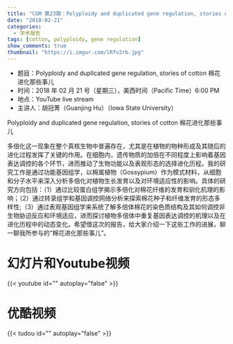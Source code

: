 ```yaml
---
title: "CGM 第23期：Polyploidy and duplicated gene regulation, stories of cotton 棉花进化那些事儿"
date: "2018-02-21"
categories:
  - 学术报告
tags: [cotton, polyploidy, gene regulation]
show_comments: true
thumbnail: "https://i.imgur.com/lRfv2rb.jpg"
---
```


- 题目：Polyploidy and duplicated gene regulation, stories of cotton 棉花进化那些事儿
- 时间：2018 年 02 月 21 号（星期三），美西时间（Pacific Time）6:00 PM
- 地点：YouTube live stream 
- 主讲人：胡冠菁（Guanjing Hu）（Iowa State University）

Polyploidy and duplicated gene regulation, stories of cotton
棉花进化那些事儿

多倍化这一现象在整个真核生物中普遍存在，尤其是在植物的物种形成及其随后的进化过程发挥了关键的作用。在细胞内，遗传物质的加倍在不同程度上影响着基因表达调控的各个环节，进而推动了生物功能以及表观形态的选择进化历程。我的研究工作是通过功能基因组学，以棉属植物（Gossypium）作为模式材料，从细胞和分子水平来深入分析多倍化对植物生长发育以及对环境适应性的影响。具体的研究方向包括：（1）通过比较蛋白组学揭示多倍化对棉花纤维的发育和驯化机理的影响；（2）通过转录组学和基因调控网络分析来探索棉花种子和纤维发育的形态多样性;（3）通过表观基因组学来系统了解多倍体棉花的染色质结构及其如何调控非生物胁迫反应和环境适应，进而探讨植物多倍体中重复基因表达调控的机理以及在进化历程中的动态变化。希望借这次的报告，给大家介绍一下这些工作的进展，聊一聊我所参与的“棉花进化那些事儿”。




# 幻灯片和Youtube视频

{{< youtube id="" autoplay="false" >}}


# 优酷视频

{{< tudou id="" autoplay="false" >}}


